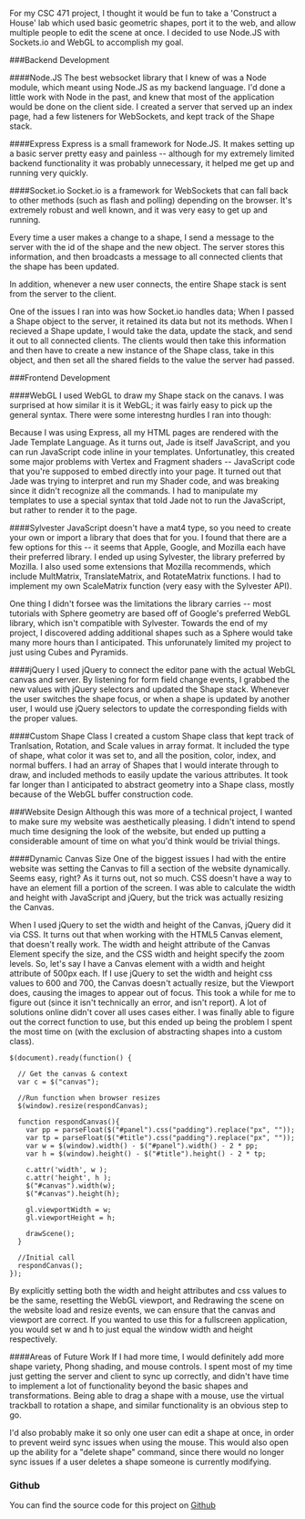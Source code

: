 For my CSC 471 project, I thought it would be fun to take a 'Construct a House' lab which used basic geometric shapes, port it to the web, and allow multiple people to edit the scene at once. I decided to use Node.JS with Sockets.io and WebGL to accomplish my goal.


###Backend Development

####Node.JS
The best websocket library that I knew of was a Node module, which meant using Node.JS as my backend language. I'd done a little work with Node in the past, and knew that most of the application would be done on the client side. I created a server that served up an index page, had a few listeners for WebSockets, and kept track of the Shape stack.

####Express
Express is a small framework for Node.JS. It makes setting up a basic server pretty easy and painless -- although for my extremely limited backend functionality it was probably unnecessary, it helped me get up and running very quickly.

####Socket.io
Socket.io is a framework for WebSockets that can fall back to other methods (such as flash and polling) depending on the browser. It's extremely robust and well known, and it was very easy to get up and running.

Every time a user makes a change to a shape, I send a message to the server with the id of the shape and the new object. The server stores this information, and then broadcasts a message to all connected clients that the shape has been updated.

In addition, whenever a new user connects, the entire Shape stack is sent from the server to the client.

One of the issues I ran into was how Socket.io handles data; When I passed a Shape object to the server, it retained its data but not its methods. When I recieved a Shape update, I would take the data, update the stack, and send it out to all connected clients. The clients would then take this information and then have to create a new instance of the Shape class, take in this object, and then set all the shared fields to the value the server had passed.


###Frontend Development


####WebGL
I used WebGL to draw my Shape stack on the canavs. I was surprised at how similar it is it WebGL; it was fairly easy to pick up the general syntax. There were some interestng hurdles I ran into though:

Because I was using Express, all my HTML pages are rendered with the Jade Template Language. As it turns out, Jade is itself JavaScript, and you can run JavaScript code inline in your templates. Unfortunatley, this created some major problems with Vertex and Fragment shaders -- JavaScript code that you're supposed to embed directly into your page. It turned out that Jade was trying to interpret and run my Shader code, and was breaking since it didn't recognize all the commands. I had to manipulate my templates to use a special syntax that told Jade not to run the JavaScript, but rather to render it to the page.

####Sylvester
JavaScript doesn't have a mat4 type, so you need to create your own or import a library that does that for you. I found that there are a few options for this -- it seems that Apple, Google, and Mozilla each have their preferred library. I ended up using Sylvester, the library preferred by Mozilla. I also used some extensions that Mozilla recommends, which include MultMatrix, TranslateMatrix, and RotateMatrix functions. I had to implement my own ScaleMatrix function (very easy with the Sylvester API).

One thing I didn't forsee was the limitations the library carries -- most tutorials with Sphere geometry are based off of Google's preferred WebGL library, which isn't compatible with Sylvester. Towards the end of my project, I discovered adding additional shapes such as a Sphere would take many more hours than I anticipated. This unforunately limited my project to just using Cubes and Pyramids.

####jQuery
I used jQuery to connect the editor pane with the actual WebGL canvas and server. By listening for form field change events, I grabbed the new values with jQuery selectors and updated the Shape stack. Whenever the user switches the shape focus, or when a shape is updated by another user, I would use jQuery selectors to update the corresponding fields with the proper values.

####Custom Shape Class
I created a custom Shape class that kept track of Tranlsation, Rotation, and Scale values in array format. It included the type of shape, what color it was set to, and all the position, color, index, and normal buffers. I had an array of Shapes that I would interate through to draw, and included methods to easily update the various attributes. It took far longer than I anticipated to abstract geometry into a Shape class, mostly because of the WebGL buffer construction code.

###Website Design
Although this was more of a technical project, I wanted to make sure my website was aesthetically pleasing. I didn't intend to spend much time designing the look of the website, but ended up putting a considerable amount of time on what you'd think would be trivial things.

####Dynamic Canvas Size
One of the biggest issues I had with the entire website was setting the Canvas to fill a section of the website dynamically. Seems easy, right? As it turns out, not so much. CSS doesn't have a way to have an element fill a portion of the screen. I was able to calculate the width and height with JavaScript and jQuery, but the trick was actually resizing the Canvas.

When I used jQuery to set the width and height of the Canvas, jQuery did it via CSS. It turns out that when working with the HTML5 Canvas element, that doesn't really work. The width and height attribute of the Canvas Element specify the size, and the CSS width and height specify the zoom levels. So, let's say I have a Canvas element with a width and height attribute of 500px each. If I use jQuery to set the width and height css values to 600 and 700, the Canvas doesn't actually resize, but the Viewport does, causing the images to appear out of focus. This took a while for me to figure out (since it isn't technically an error, and isn't report). A lot of solutions online didn't cover all uses cases either. I was finally able to figure out the correct function to use, but this ended up being the problem I spent the most time on (with the exclusion of abstracting shapes into a custom class).

    $(document).ready(function() {

      // Get the canvas & context
      var c = $("canvas");

      //Run function when browser resizes
      $(window).resize(respondCanvas);

      function respondCanvas(){
        var pp = parseFloat($("#panel").css("padding").replace("px", ""));
        var tp = parseFloat($("#title").css("padding").replace("px", ""));
        var w = $(window).width() - $("#panel").width() - 2 * pp;
        var h = $(window).height() - $("#title").height() - 2 * tp;

        c.attr('width', w );
        c.attr('height', h );
        $("#canvas").width(w);
        $("#canvas").height(h);

        gl.viewportWidth = w;
        gl.viewportHeight = h;

        drawScene();
      }

      //Initial call
      respondCanvas();
    });

By explicitly setting both the width and height attributes and css values to be the same, resetting the WebGL viewport, and Redrawing the scene on the website load and resize events, we can ensure that the canvas and viewport are correct. If you wanted to use this for a fullscreen application, you would set w and h to just equal the window width and height respectively.

####Areas of Future Work
If I had more time, I would definitely add more shape variety, Phong shading, and mouse controls. I spent most of my time just getting the server and client to sync up correctly, and didn't have time to implement a lot of functionality beyond the basic shapes and transformations. Being able to drag a shape with a mouse, use the virtual trackball to rotation a shape, and similar functionality is an obvious step to go.

I'd also probably make it so only one user can edit a shape at once, in order to prevent weird sync issues when using the mouse. This would also open up the ability for a "delete shape" command, since there would no longer sync issues if a user deletes a shape someone is currently modifying.

### Github

You can find the source code for this project on [Github](https://github.com/IanMitchell/CollaborativeWebGL)
